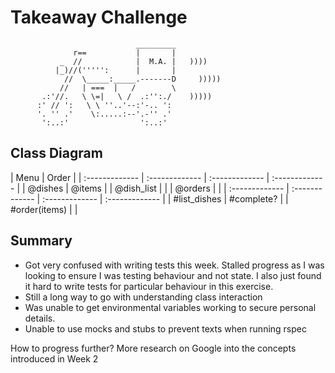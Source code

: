Takeaway Challenge
==================
```
                            _________
              r==           |       |
           _  //            |  M.A. |   ))))
          |_)//(''''':      |       |
            //  \_____:_____.-------D     )))))
           //   | ===  |   /        \
       .:'//.   \ \=|   \ /  .:'':./    )))))
      :' // ':   \ \ ''..'--:'-.. ':
      '. '' .'    \:.....:--'.-'' .'
       ':..:'                ':..:'

 ```

Class Diagram
-------

| Menu           | Order          |
| :------------- | :------------- | :------------- | :------------- |
| @dishes        | @items         |
| @dish_list     |                |
| @orders        |                |
| :------------- | :------------- | :------------- | :------------- |
| #list_dishes   | #complete?     |
| #order(items)  |                |


Summary
-------
* Got very confused with writing tests this week.
Stalled progress as I was looking to ensure I was testing behaviour and not state.
I also just found it hard to write tests for particular behaviour in this exercise.
* Still a long way to go with understanding class interaction
* Was unable to get environmental variables working to secure personal details.
* Unable to use mocks and stubs to prevent texts when running rspec

How to progress further? More research on Google into the concepts introduced in Week 2
